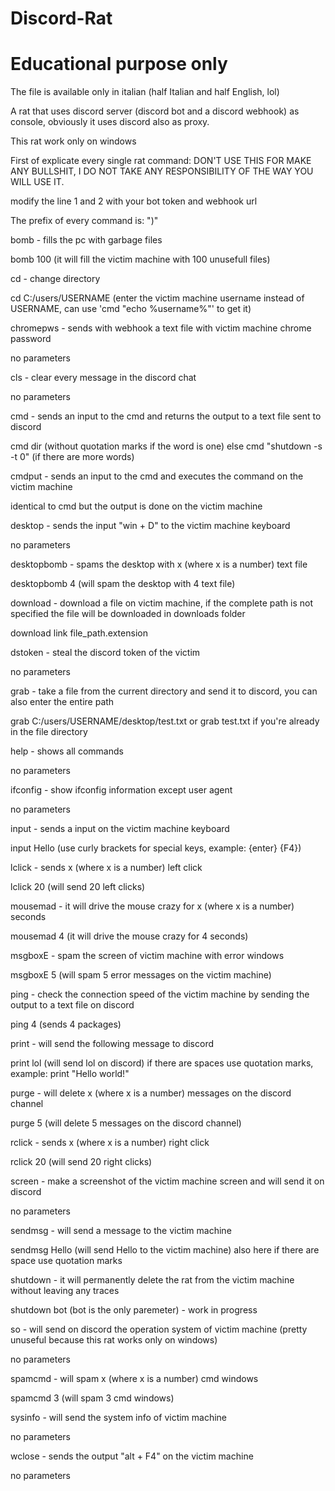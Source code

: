 # Discord-Rat

# Educational purpose only


The file is available only in italian (half Italian and half English, lol)


A rat that uses discord server (discord bot and a discord webhook) as console, obviously it uses discord also as proxy.


This rat work only on windows


First of explicate every single rat command: DON'T USE THIS FOR MAKE ANY BULLSHIT, I DO NOT TAKE ANY RESPONSIBILITY OF THE WAY YOU WILL USE IT.


modify the line 1 and 2 with your bot token and webhook url


The prefix of every command is: ")"


bomb - fills the pc with garbage files

bomb 100 (it will fill the victim machine with 100 unusefull files)


cd - change directory

cd C:/users/USERNAME (enter the victim machine username instead of USERNAME, can use 'cmd "echo %username%"' to get it)


chromepws - sends with webhook a text file with victim machine chrome password

no parameters


cls - clear every message in the discord chat

no parameters


cmd - sends an input to the cmd and returns the output to a text file sent to discord

cmd dir (without quotation marks if the word is one) else cmd "shutdown -s -t 0" (if there are more words)


cmdput - sends an input to the cmd and executes the command on the victim machine

identical to cmd but the output is done on the victim machine


desktop - sends the input "win + D" to the victim machine keyboard

no parameters


desktopbomb - spams the desktop with x (where x is a number) text file

desktopbomb 4 (will spam the desktop with 4 text file)



download - download a file on victim machine, if the complete path is not specified the file will be downloaded in downloads folder

download link file_path.extension



dstoken - steal the discord token of the victim

no parameters


grab - take a file from the current directory and send it to discord, you can also enter the entire path

grab C:/users/USERNAME/desktop/test.txt  or  grab test.txt if you're already in the file directory


help - shows all commands


no parameters


ifconfig - show ifconfig information except user agent

no parameters


input - sends a input on the victim machine keyboard

input Hello (use curly brackets for special keys, example: {enter} {F4})


lclick - sends x (where x is a number) left click

lclick 20 (will send 20 left clicks)


mousemad - it will drive the mouse crazy for x (where x is a number) seconds

mousemad 4 (it will drive the mouse crazy for 4 seconds)


msgboxE - spam the screen of victim machine with error windows

msgboxE 5 (will spam 5 error messages on the victim machine)


ping - check the connection speed of the victim machine by sending the output to a text file on discord

ping 4 (sends 4 packages)


print - will send the following message to discord

print lol (will send lol on discord) if there are spaces use quotation marks, example: print "Hello world!"


purge - will delete x (where x is a number) messages on the discord channel

purge 5 (will delete 5 messages on the discord channel)


rclick - sends x (where x is a number) right click

rclick 20 (will send 20 right clicks)


screen - make a screenshot of the victim machine screen and will send it on discord

no parameters


sendmsg - will send a message to the victim machine

sendmsg Hello (will send Hello to the victim machine) also here if there are space use quotation marks


shutdown - it will permanently delete the rat from the victim machine without leaving any traces

shutdown bot (bot is the only paremeter) - work in progress


so - will send on discord the operation system of victim machine (pretty unuseful because this rat works only on windows)

no parameters


spamcmd - will spam x (where x is a number) cmd windows

spamcmd 3 (will spam 3 cmd windows)


sysinfo - will send the system info of victim machine

no parameters


wclose - sends the output "alt + F4" on the victim machine

no parameters
